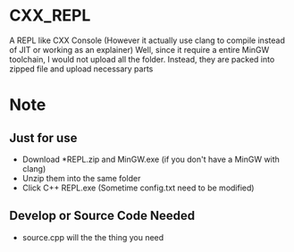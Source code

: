 # CXX_REPL
A REPL like CXX Console (However it actually use clang to compile instead of JIT or working as an explainer)
Well, since it require a entire MinGW toolchain, I would not upload all the folder.
Instead, they are packed into zipped file and upload necessary parts
# Note
## Just for use
- Download *REPL.zip and MinGW.exe (if you don't have a MinGW with clang)
- Unzip them into the same folder
- Click C++ REPL.exe (Sometime config.txt need to be modified)
## Develop or Source Code Needed
- source.cpp will the the thing you need
